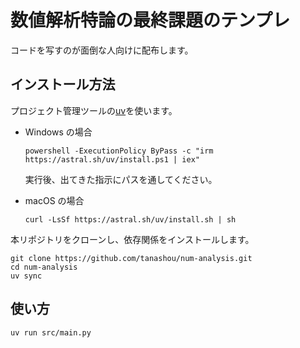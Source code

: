 # 数値解析特論の最終課題のテンプレ

コードを写すのが面倒な人向けに配布します。

## インストール方法

プロジェクト管理ツールの[uv](https://docs.astral.sh/uv/)を使います。

-   Windows の場合
    ```shell
    powershell -ExecutionPolicy ByPass -c "irm https://astral.sh/uv/install.ps1 | iex"
    ```
    実行後、出てきた指示にパスを通してください。

-   macOS の場合
    ```shell
    curl -LsSf https://astral.sh/uv/install.sh | sh
    ```

本リポジトリをクローンし、依存関係をインストールします。

```shell
git clone https://github.com/tanashou/num-analysis.git
cd num-analysis
uv sync
```

## 使い方
```shell
uv run src/main.py
```
